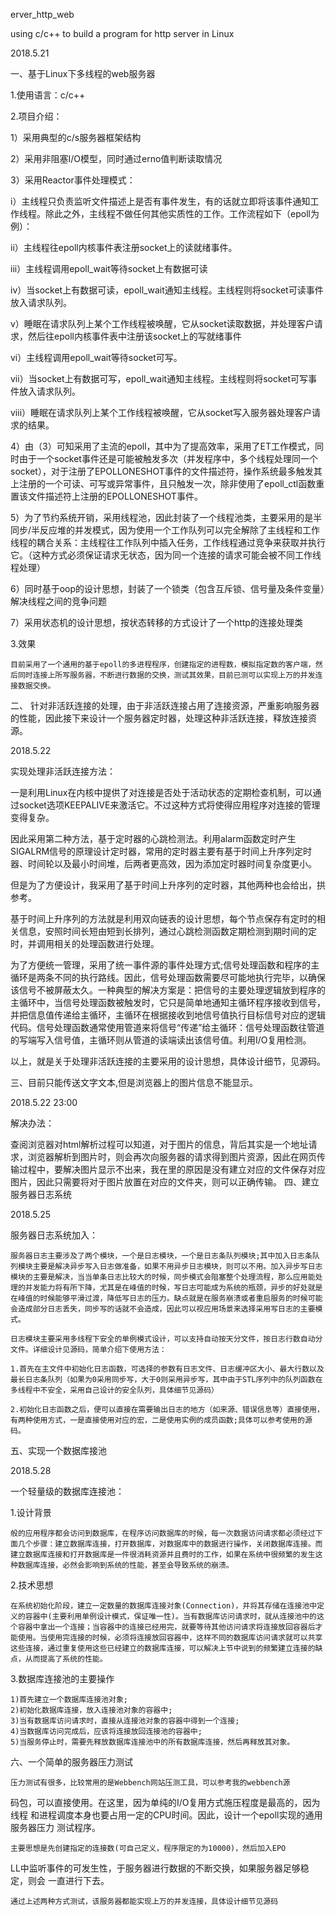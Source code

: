 erver_http_web

using c/c++ to build a program for http server in Linux

2018.5.21

一、基于Linux下多线程的web服务器

1.使用语言：c/c++

2.项目介绍：

1）采用典型的c/s服务器框架结构

2）采用非阻塞I/O模型，同时通过erno值判断读取情况

3）采用Reactor事件处理模式：

   i）主线程只负责监听文件描述上是否有事件发生，有的话就立即将该事件通知工作线程。除此之外，主线程不做任何其他实质性的工作。工作流程如下（epoll为例）：
      
  ii）主线程往epoll内核事件表注册socket上的读就绪事件。
       
 iii）主线程调用epoll_wait等待socket上有数据可读
       
  iv）当socket上有数据可读，epoll_wait通知主线程。主线程则将socket可读事件放入请求队列。
          
   v）睡眠在请求队列上某个工作线程被唤醒，它从socket读取数据，并处理客户请求，然后往epoll内核事件表中注册该socket上的写就绪事件
              
  vi）主线程调用epoll_wait等待socket可写。
              
 vii）当socket上有数据可写，epoll_wait通知主线程。主线程则将socket可写事件放入请求队列。
               
viii）睡眠在请求队列上某个工作线程被唤醒，它从socket写入服务器处理客户请求的结果。

  4）由（3）可知采用了主流的epoll，其中为了提高效率，采用了ET工作模式，同时由于一个socket事件还是可能被触发多次（并发程序中，多个线程处理同一个socket），对于注册了EPOLLONESHOT事件的文件描述符，操作系统最多触发其上注册的一个可读、可写或异常事件，且只触发一次，除非使用了epoll_ctl函数重置该文件描述符上注册的EPOLLONESHOT事件。

  5）为了节约系统开销，采用线程池，因此封装了一个线程池类，主要采用的是半同步/半反应堆的并发模式，因为使用一个工作队列可以完全解除了主线程和工作线程的耦合关系：主线程往工作队列中插入任务，工作线程通过竞争来获取并执行它。（这种方式必须保证请求无状态，因为同一个连接的请求可能会被不同工作线程处理）

  6）同时基于oop的设计思想，封装了一个锁类（包含互斥锁、信号量及条件变量）解决线程之间的竞争问题

  7）采用状态机的设计思想，按状态转移的方式设计了一个http的连接处理类
 
  3.效果 

    目前采用了一个通用的基于epoll的多进程程序，创建指定的进程数，模拟指定数的客户端，然后同时连接上所写服务器，不断进行数据的交换，测试其效果，目前已测可以实现上万的并发连接数据交换。

二、 针对非活跃连接的处理，由于非活跃连接占用了连接资源，严重影响服务器的性能，因此接下来设计一个服务器定时器，处理这种非活跃连接，释放连接资源。

2018.5.22
  
   实现处理非活跃连接方法：
   
   一是利用Linux在内核中提供了对连接是否处于活动状态的定期检查机制，可以通过socket选项KEEPALIVE来激活它。不过这种方式将使得应用程序对连接的管理变得复杂。

   因此采用第二种方法，基于定时器的心跳检测法。利用alarm函数定时产生SIGALRM信号的原理设计定时器，常用的定时器主要有基于时间上升序列定时器、时间轮以及最小时间堆，后两者更高效，因为添加定时器时间复杂度更小。
   
   但是为了方便设计，我采用了基于时间上升序列的定时器，其他两种也会给出，拱参考。

   基于时间上升序列的方法就是利用双向链表的设计思想，每个节点保存有定时的相关信息，安照时间长短由短到长排列，通过心跳检测函数定期检测到期时间的定时，并调用相关的处理函数进行处理。

   为了方便统一管理，采用了统一事件源的事件处理方式;信号处理函数和程序的主循环是两条不同的执行路线。因此，信号处理函数需要尽可能地执行完毕，以确保该信号不被屏蔽太久。一种典型的解决方案是：把信号的主要处理逻辑放到程序的主循环中，当信号处理函数被触发时，它只是简单地通知主循环程序接收到信号，并把信息值传递给主循环，主循环在根据接收到地信号值执行目标信号对应的逻辑代码。信号处理函数通常使用管道来将信号“传递”给主循环：信号处理函数往管道的写端写入信号值，主循环则从管道的读端读出该信号值。利用I/O复用检测。
   
   以上，就是关于处理非活跃连接的主要采用的设计思想，具体设计细节，见源码。

三、目前只能传送文字文本,但是浏览器上的图片信息不能显示。

2018.5.22 23:00 

解决办法：

   查阅浏览器对html解析过程可以知道，对于图片的信息，背后其实是一个地址请求，浏览器解析到图片时，则会再次向服务器的请求得到图片资源，因此在网页传输过程中，要解决图片显示不出来，我在里的原因是没有建立对应的文件保存对应图片，因此只需要将对于图片放置在对应的文件夹，则可以正确传输。
四、建立服务器日志系统

2018.5.25

服务器日志系统加入：

    服务器日志主要涉及了两个模块，一个是日志模块，一个是日志条队列模块;其中加入日志条队列模块主要是解决异步写入日志做准备，如果不用异步日志模块，则可以不用。加入异步写日志模块的主要是解决，当当单条日志比较大的时候，同步模式会阻塞整个处理流程，那么应用能处理的并发能力将有所下降，尤其是在峰值的时候，写日志可能成为系统的瓶颈，异步的好处就是在峰值的时候能够平滑过渡，降低写日志的压力。缺点就是在服务崩溃或者重启服务的时候可能会造成部分日志丢失，同步写的话就不会造成，因此可以视应用场景来选择采用写日志的主要模式。

    日志模块主要采用多线程下安全的单例模式设计，可以支持自动按天分文件，按日志行数自动分文件。详细设计见源码，简单介绍下使用方法：
  
    1.首先在主文件中初始化日志函数，可选择的参数有日志文件、日志缓冲区大小、最大行数以及最长日志条队列（如果为0采用同步写，大于0则采用异步写，其中由于STL序列中的队列函数在多线程中不安全，采用自己设计的安全队列，具体细节见源码）

    2.初始化日志函数之后，便可以直接在需要输出日志的地方（如来源、错误信息等）直接使用，有两种使用方式，一是直接使用对应的宏，二是使用实例的成员函数;具体可以参考使用的源码。

五、实现一个数据库接池

2018.5.28

一个轻量级的数据库连接池：
 
1.设计背景

    般的应用程序都会访问到数据库，在程序访问数据库的时候，每一次数据访问请求都必须经过下面几个步骤：建立数据库连接，打开数据库，对数据库中的数据进行操作，关闭数据库连接。而建立数据库连接和打开数据库是一件很消耗资源并且费时的工作，如果在系统中很频繁的发生这种数据库连接，必然会影响到系统的性能，甚至会导致系统的崩溃。

2.技术思想

    在系统初始化阶段，建立一定数量的数据库连接对象(Connection)，并将其存储在连接池中定义的容器中(主要利用单例设计模式，保证唯一性)。当有数据库访问请求时，就从连接池中的这个容器中拿出一个连接；当容器中的连接已经用完，就要等待其他访问请求将连接放回容器后才能使用。当使用完连接的时候，必须将连接放回容器中，这样不同的数据库访问请求就可以共享这些连接，通过重复使用这些已经建立的数据库连接，可以解决上节中说到的频繁建立连接的缺点，从而提高了系统的性能。

3.数据库连接池的主要操作
    
    1)首先建立一个数据库连接池对象;
    2)初始化数据库连接，放入连接池对象的容器中;
    3)当有数据库访问请求时，直接从连接池对象的容器中得到一个连接;
    4)当数据库访问完成后，应该将连接放回连接池的容器中;
    5)当服务停止时，需要先释放数据库连接池中的所有数据库连接，然后再释放其对象。

六、一个简单的服务器压力测试
    
    压力测试有很多，比较常用的是Webbench网站压测工具，可以参考我的webbench源
码包，可以直接使用。在这里，因为单纯的I/O复用方式施压程度是最高的，因为线程
和进程调度本身也要占用一定的CPU时间。因此，设计一个epoll实现的通用服务器压力
测试程序。

    主要思想是先创建指定的连接数(可自己定义，程序限定的为10000)，然后加入EPO
LL中监听事件的可发生性，于服务器进行数据的不断交换，如果服务器足够稳定，则会
一直进行下去。

    通过上述两种方式测试，该服务器都能实现上万的并发连接，具体设计细节见源码
